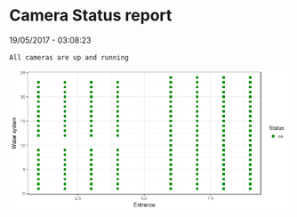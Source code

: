 Camera Status report
================
19/05/2017 - 03:08:23

    All cameras are up and running

![](camreport_files/figure-markdown_github/unnamed-chunk-2-1.png)
